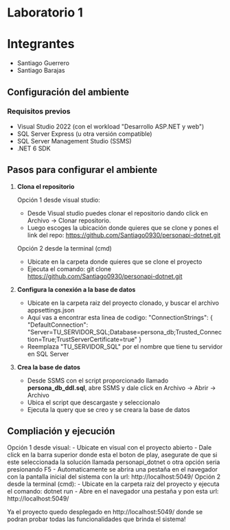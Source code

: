 # Laboratorio 1

# Integrantes

- Santiago Guerrero
- Santiago Barajas
  
## Configuración del ambiente

### Requisitos previos

- Visual Studio 2022 (con el workload "Desarrollo ASP.NET y web")
- SQL Server Express (u otra versión compatible)
- SQL Server Management Studio (SSMS)
- .NET 6 SDK

## Pasos para configurar el ambiente

1. **Clona el repositorio**
   
   Opción 1 desde visual studio: 
     - Desde Visual studio puedes clonar el repositorio dando click en Archivo -> Clonar repositorio.
     - Luego escoges la ubicación donde quieres que se clone y pones el link del repo: https://github.com/Santiago0930/personapi-dotnet.git
       
   Opción 2 desde la terminal (cmd)
     - Ubicate en la carpeta donde quieres que se clone el proyecto
     - Ejecuta el comando: git clone https://github.com/Santiago0930/personapi-dotnet.git
       
2. **Configura la conexión a la base de datos**

   - Ubicate en la carpeta raiz del proyecto clonado, y buscar el archivo appsettings.json
   - Aquí vas a encontrar esta linea de codigo:
     "ConnectionStrings": {
          "DefaultConnection": "Server=TU_SERVIDOR_SQL;Database=persona_db;Trusted_Connection=True;TrustServerCertificate=true"
     }
   - Reemplaza "TU_SERVIDOR_SQL" por el nombre que tiene tu servidor en SQL Server

3. **Crea la base de datos**

   - Desde SSMS con el script proporcionado llamado **persona_db_ddl.sql**, abre SSMS y dale click en Archivo -> Abrir -> Archivo
   - Ubica el script que descargaste y seleccionalo
   - Ejecuta la query que se creo y se creara la base de datos
  
## Compliación y ejecución 

   Opción 1 desde visual: 
     - Ubicate en visual con el proyecto abierto
     - Dale click en la barra superior donde esta el boton de play, asegurate de que si este seleccionada la solución llamada personapi_dotnet o otra opción seria presionando F5
     - Automaticamente se abrira una pestaña en el navegador con la pantalla inicial del sistema con la url: http://localhost:5049/
   Opción 2 desde la terminal (cmd):
     - Ubicate en la carpeta raiz del proyecto y ejecuta el comando: dotnet run
     - Abre en el navegador una pestaña y pon esta url: http://localhost:5049/

  Ya el proyecto quedo desplegado en http://localhost:5049/ donde se podran probar todas las funcionalidades que brinda el sistema!

